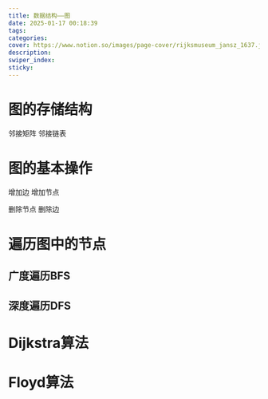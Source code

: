```yaml
---
title: 数据结构——图
date: 2025-01-17 00:18:39
tags:
categories:
cover: https://www.notion.so/images/page-cover/rijksmuseum_jansz_1637.jpg
description:
swiper_index:
sticky:
---
```



# 图的存储结构

邻接矩阵
邻接链表

# 图的基本操作

增加边
增加节点

删除节点
删除边

# 遍历图中的节点

## 广度遍历BFS

## 深度遍历DFS


# Dijkstra算法

# Floyd算法